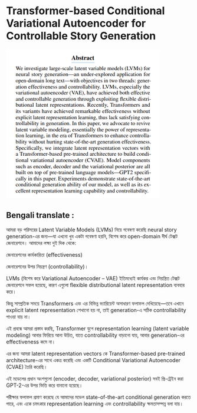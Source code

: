 #  Transformer-based Conditional Variational Autoencoder for Controllable Story Generation


![একটা সুন্দর ফুল](images/image.png)


## Bengali translate : 

আমরা বড় পরিসরের Latent Variable Models (LVMs) নিয়ে গবেষণা করেছি neural story generation-এর জন্য—যা এখনো খুব একটা গবেষণা হয়নি, বিশেষ করে open-domain দীর্ঘ টেক্সট জেনারেশনে। আমাদের লক্ষ্য দুই দিক থেকে:

জেনারেশনের কার্যকারিতা (effectiveness)

জেনারেশনের উপর নিয়ন্ত্রণ (controllability)।

LVMs (বিশেষ করে Variational Autoencoder – VAE) ইতিমধ্যেই কার্যকর এবং নিয়ন্ত্রিত টেক্সট জেনারেশনে সফল হয়েছে, কারণ এগুলো flexible distributional latent representation ব্যবহার করে।

কিন্তু সাম্প্রতিক সময়ে Transformers এবং এর বিভিন্ন ভ্যারিয়েন্ট অসাধারণ ফলাফল দেখিয়েছে—তবে এখানে explicit latent representation শেখানো হয় না, তাই generation-এ সঠিক controllability পাওয়া যায় না।

এই প্রবন্ধে আমরা প্রস্তাব করছি, Transformer যুগে representation learning (latent variable modeling) আবার ফিরিয়ে আনা উচিত, যাতে controllability বাড়ানো যায়, আবার generation-এর effectiveness কমে না।

এর জন্য আমরা latent representation vectors কে Transformer-based pre-trained architecture-এর সাথে একত্র করেছি এবং একটি Conditional Variational Autoencoder (CVAE) তৈরি করেছি।

এই মডেলের প্রধান অংশগুলো (encoder, decoder, variational posterior) সবই প্রি-ট্রেইন করা GPT-2-এর উপর ভিত্তি করে বানানো হয়েছে।

পরীক্ষার ফলাফল প্রমাণ করেছে যে আমাদের মডেল state-of-the-art conditional generation করতে পারে, এবং একে চমৎকার representation learning এবং controllability ক্ষমতাসম্পন্ন বলা যায়।